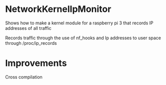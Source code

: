 # NetworkKernelIpMonitor
Shows how to make a kernel module for a raspberry pi 3 that records IP addresses of all traffic 

Records traffic through the use of nf_hooks and Ip addresses to user space through /proc/ip_records 

# Improvements
Cross compilation


